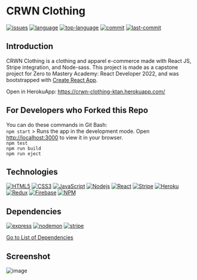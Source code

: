 # CRWN Clothing

[![issues](https://img.shields.io/github/issues/KenTandrian/crwn-clothing)](https://github.com/KenTandrian/crwn-clothing/issues)
[![language](https://img.shields.io/github/languages/count/KenTandrian/crwn-clothing)](https://github.com/KenTandrian/crwn-clothing/search?l=javascript)
[![top-language](https://img.shields.io/github/languages/top/KenTandrian/crwn-clothing)](https://github.com/KenTandrian/crwn-clothing/search?l=javascript)
[![commit](https://img.shields.io/github/commit-activity/m/KenTandrian/crwn-clothing)](https://github.com/KenTandrian/crwn-clothing/commits/main)
[![last-commit](https://img.shields.io/github/last-commit/KenTandrian/crwn-clothing)](https://github.com/KenTandrian/crwn-clothing/commits/main)

## Introduction

CRWN Clothing is a clothing and apparel e-commerce made with React JS, Stripe integration, and Node-sass.
This project is made as a capstone project for Zero to Mastery Academy: React Developer 2022, and was bootstrapped with [Create React App](https://github.com/facebook/create-react-app).

Open in HerokuApp: https://crwn-clothing-ktan.herokuapp.com/

## For Developers who Forked this Repo

You can do these commands in Git Bash:\
`npm start` > Runs the app in the development mode. Open [http://localhost:3000](http://localhost:3000) to view it in your browser.\
`npm test`\
`npm run build`\
`npm run eject`

## Technologies

[![HTML5](https://img.shields.io/badge/-HTML5-black?style=for-the-badge&logo=html5&logoColor=orange)](https://github.com/KenTandrian?tab=repositories&language=html)
[![CSS3](https://img.shields.io/badge/-CSS3-black?style=for-the-badge&logo=css3&logoColor=blue)](https://github.com/KenTandrian?tab=repositories&language=css)
[![JavaScript](https://img.shields.io/badge/-JavaScript-black?style=for-the-badge&logo=javascript)](https://github.com/KenTandrian?tab=repositories&language=javascript)
[![Nodejs](https://img.shields.io/badge/-Nodejs-black?style=for-the-badge&logo=Node.js)](https://github.com/KenTandrian?tab=repositories&language=javascript)
[![React](https://img.shields.io/badge/-React-black?style=for-the-badge&logo=react)](https://github.com/KenTandrian?tab=repositories&language=javascript)
[![Stripe](https://img.shields.io/badge/-Stripe-black?style=for-the-badge&logo=Stripe)](https://github.com/KenTandrian?tab=repositories)
[![Heroku](https://img.shields.io/badge/-Heroku-black?style=for-the-badge&logo=heroku&logoColor=%23430098)](https://github.com/KenTandrian?tab=repositories)
[![Redux](https://img.shields.io/badge/-Redux-black?style=for-the-badge&logo=Redux&logoColor=%23593d88)](https://github.com/KenTandrian?tab=repositories&language=javascript)
[![Firebase](https://img.shields.io/badge/-Firebase-black?style=for-the-badge&logo=Firebase)](https://github.com/KenTandrian?tab=repositories)
[![NPM](https://img.shields.io/badge/NPM-%23000000.svg?style=for-the-badge&logo=npm)](https://github.com/KenTandrian?tab=repositories)

## Dependencies

<!-- [![firebase](https://img.shields.io/github/package-json/dependency-version/KenTandrian/crwn-clothing/firebase)](https://www.npmjs.com/package/firebase)
[![node-sass](https://img.shields.io/github/package-json/dependency-version/KenTandrian/crwn-clothing/node-sass)](https://www.npmjs.com/package/node-sass)
[![react](https://img.shields.io/github/package-json/dependency-version/KenTandrian/crwn-clothing/react)](https://www.npmjs.com/package/react)
[![react-redux](https://img.shields.io/github/package-json/dependency-version/KenTandrian/crwn-clothing/react-redux)](https://www.npmjs.com/package/react-redux)
[![react-router-dom](https://img.shields.io/github/package-json/dependency-version/KenTandrian/crwn-clothing/react-router-dom)](https://www.npmjs.com/package/react-router-dom)
[![react-stripe-checkout](https://img.shields.io/github/package-json/dependency-version/KenTandrian/crwn-clothing/react-stripe-checkout)](https://www.npmjs.com/package/react-stripe-checkout)
[![redux](https://img.shields.io/github/package-json/dependency-version/KenTandrian/crwn-clothing/redux)](https://www.npmjs.com/package/redux)
[![redux-logger](https://img.shields.io/github/package-json/dependency-version/KenTandrian/crwn-clothing/redux-logger)](https://www.npmjs.com/package/redux-logger)
[![redux-persist](https://img.shields.io/github/package-json/dependency-version/KenTandrian/crwn-clothing/redux-persist)](https://www.npmjs.com/package/redux-persist)
[![reselect](https://img.shields.io/github/package-json/dependency-version/KenTandrian/crwn-clothing/reselect)](https://www.npmjs.com/package/reselect) -->

[![express](https://img.shields.io/github/package-json/dependency-version/KenTandrian/crwn-clothing/express)](https://www.npmjs.com/package/express)
[![nodemon](https://img.shields.io/github/package-json/dependency-version/KenTandrian/crwn-clothing/dev/nodemon)](https://www.npmjs.com/package/nodemon)
[![stripe](https://img.shields.io/github/package-json/dependency-version/KenTandrian/crwn-clothing/stripe)](https://www.npmjs.com/package/stripe)

[Go to List of Dependencies](https://github.com/KenTandrian/crwn-clothing/network/dependencies)

## Screenshot

![image](https://user-images.githubusercontent.com/60643640/153547421-4b9e964e-86e3-49db-9e35-4b51077c8cb5.png)
